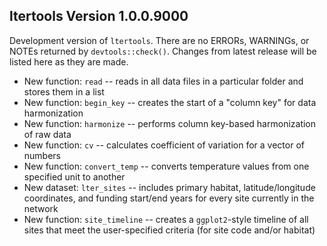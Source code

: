 ## ltertools Version 1.0.0.9000

Development version of `ltertools`. There are no ERRORs, WARNINGs, or NOTEs returned by `devtools::check()`. Changes from latest release will be listed here as they are made.

- New function: `read` -- reads in all data files in a particular folder and stores them in a list
- New function: `begin_key` -- creates the start of a "column key" for data harmonization
- New function: `harmonize` -- performs column key-based harmonization of raw data
- New function: `cv` -- calculates coefficient of variation for a vector of numbers
- New function: `convert_temp` -- converts temperature values from one specified unit to another
- New dataset: `lter_sites` -- includes primary habitat, latitude/longitude coordinates, and funding start/end years for every site currently in the network
- New function: `site_timeline` -- creates a `ggplot2`-style timeline of all sites that meet the user-specified criteria (for site code and/or habitat)
